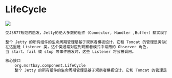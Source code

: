 # LifeCycle
![](pic/jetty-lifeCycle.jpg)
```md
受JSR77规范的启发，Jetty的绝大多数的组件（Connector, Handler ,Buffer）都实现了LifeCycle接口。
```
```md
整个 Jetty 的所有组件的生命周期管理是基于观察者模板设计，它和 Tomcat 的管理是类似的。
在这里是 Listener 类，这个类通常对应到观察者模式中常用的 Observer 角色，
当 start、fail 或 stop 等事件触发时，这些 Listener 将会被调用。
```
```md
核心接口
	org.mortbay.component.LifeCycle
	整个 Jetty 的所有组件的生命周期管理是基于观察者模板设计，它和 Tomcat 的管理是类似的
```